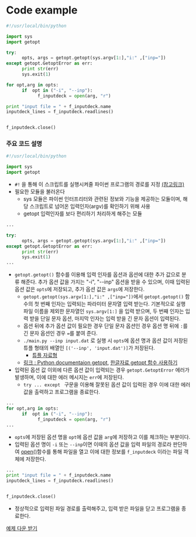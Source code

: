 # Code example

```Python
#!/usr/local/bin/python

import sys
import getopt

try:
      opts, args = getopt.getopt(sys.argv[1:],"i:" ,["inp="])
except getopt.GetoptError as err:
      print str(err)
      sys.exit(1)

for opt,arg in opts:
      if  opt in ("-i", "--inp"):
            f_inputdeck = open(arg, "r")

print "input file = " + f_inputdeck.name
inputdeck_lines = f_inputdeck.readlines()


f_inputdeck.close()
```


### 주요 코드 설명
```python
#!/usr/local/bin/python

import sys
import getopt

```
- ```#!``` 을 통해 이 스크립트를 실행시켜줄 파이썬 프로그램의 경로를 지정 [(참고링크)](http://blog.gaerae.com/2015/10/what-is-the-preferred-bash-shebang.html)
- 필요한 모듈을 불러온다
   - sys 모듈은 파이썬 인터프리터와 관련된 정보와 기능을 제공하는 모듈이며, 해당 스크립트로 넘어온 입력인자(argv)를 확인하기 위해 사용
   - getopt 입력인자를 보다 편리하기 처리하게 해주는 모듈 

```python
...

try:
      opts, args = getopt.getopt(sys.argv[1:],"i:" ,["inp="])
except getopt.GetoptError as err:
      print str(err)
      sys.exit(1)
...
```
- ```getopt.getopt()``` 함수를 이용해 입력 인자를 옵션과 옵션에 대한 추가 값으로 분류 해준다. 추가 옵션 값을 가지는 "-i", "--inp" 옵션을 받을 수 있으며, 이때 입력된 옵션 값은 ```opts```에 저장되고, 추가 옵션 값은 ```args```에 저장한다.
  - ```getopt.getopt(sys.argv[1:],"i:" ,["inp="])```에서 ```getopt.getopt()``` 함수의 첫 번째 인자는 입력되는 파라미터 문자열 입력 받는다. 기본적으로 실행 파일 이름을 제외한 문자열인 ```sys.argv[1:]``` 을 입력 받으며, 두 번째 인자는 입력 받을 단일 문자 옵션, 마지막 인자는 입력 받을 긴 문자 옵션이 입력된다. 
  - 옵션 뒤에 추가 옵션 값이 필요한 경우 단일 문자 옵션인 경우 옵션 명 뒤에 ```:```를 긴 문자 옵션인 경우 ```=```를 붙여 준다. 
  - ```./main.py --inp input.dat``` 로 실행 시 ```opts```에 옵션 명과 옵션 값이 저장된 튜플 형태의 배열인 ```[('--inp', 'input.dat')]```가 저장된다.
    - [튜플 자료형](https://wikidocs.net/15) 
  - [링크 : Python documentaion getopt](https://docs.python.org/2/library/getopt.html), [한글자료 getopt 함수 사용하기](http://kaspyx.kr/69) 
- 입력된 옵션 값 이외에 다른 옵션 값이 입력되는 경우 ```getopt.GetoptError``` 에러가 발생하며, 이에 대한 에러 메시지는 ```err```에 저장된다. 
  - ```try ... except ``` 구문을 이용해 잘못된 옵션 값이 입력된 경우 이에 대한 에러 값을 출력하고 프로그램을 종료한다.

```python
...
for opt,arg in opts:
      if  opt in ("-i", "--inp"):
            f_inputdeck = open(arg, "r")
...
```
- ```opts```에 저장된  옵션 명을 ```opt```에 옵션 값을 ```arg```에 저장하고 이를 체크하는 부분이다.
- 입력된 옵션 명이 ```-i``` 또는 ```--inp```이면 이때의 옵션 값을 입력 파일의 경로라 판단하여 [open()](https://wikidocs.net/26)함수를 통해 파일을 열고 이에 대한 정보를 ```f_inputdeck``` 이라는 파일 객체에 저장한다.

``` python
...
print "input file = " + f_inputdeck.name
inputdeck_lines = f_inputdeck.readlines()


f_inputdeck.close()

```
- 정상적으로 입력된 파일 경로를 출력해주고, 입력 받은 파일을 닫고 프로그램을 종료한다.
 
[예제 다운 받기](../code/python/case1.py)
